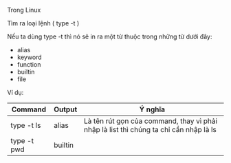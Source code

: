 Trong Linux 

Tìm ra loại lệnh ( type -t )

Nếu ta dùng type -t thì nó sẽ in ra một từ thuộc trong những từ dưới đây:
 - alias
 - keyword
 - function
 - builtin
 - file

Ví dụ:

Command | Output | Ý nghĩa
--- | --- | ---
type -t ls | alias | Là tên rút gọn của command, thay vì phải nhập là list thì chúng ta chỉ cần nhập là ls
type -t pwd | builtin |
